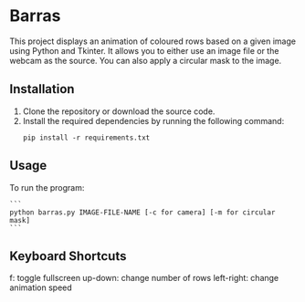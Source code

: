 # Barras

This project displays an animation of coloured rows based on a given image using Python and Tkinter. It allows you to either use an image file or the webcam as the source. You can also apply a circular mask to the image.

## Installation

1. Clone the repository or download the source code.
2. Install the required dependencies by running the following command:
    ```
    pip install -r requirements.txt
    ```

## Usage

To run the program:

    ```
    python barras.py IMAGE-FILE-NAME [-c for camera] [-m for circular mask]
    ```

## Keyboard Shortcuts
f: toggle fullscreen
up-down: change number of rows
left-right: change animation speed
